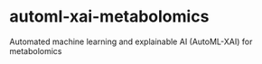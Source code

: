 # automl-xai-metabolomics
Automated machine learning and explainable AI (AutoML-XAI) for metabolomics
